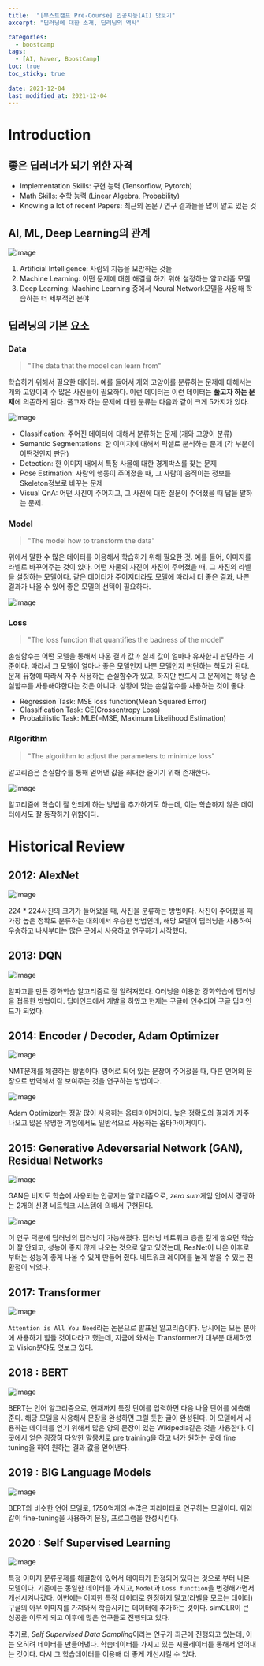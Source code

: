 ```yaml
---
title:  "[부스트캠프 Pre-Course] 인공지능(AI) 맛보기"
excerpt: "딥러닝에 대한 소개, 딥러닝의 역사"

categories:
  - boostcamp
tags:
  - [AI, Naver, BoostCamp]
toc: true
toc_sticky: true
 
date: 2021-12-04
last_modified_at: 2021-12-04
---
```


# Introduction
## 좋은 딥러너가 되기 위한 자격
- Implementation Skills: 구현 능력 (Tensorflow, Pytorch)
- Math Skills: 수학 능력 (Linear Algebra, Probability)
- Knowing a lot of recent Papers: 최근의 논문 / 연구 결과들을 많이 알고 있는 것

## AI, ML, Deep Learning의 관계
![image](https://user-images.githubusercontent.com/91870042/144704573-50928379-2c3a-435a-9f71-338be2efc9a9.png)

1. Artificial Intelligence: 사람의 지능을 모방하는 것들
2. Machine Learning: 어떤 문제에 대한 해결을 하기 위해 설정하는 알고리즘 모델
3. Deep Learning: Machine Learning 중에서 Neural Network모델을 사용해 학습하는 더 세부적인 분야

## 딥러닝의 기본 요소

### Data
> "The data that the model can learn from"

학습하기 위해서 필요한 데이터. 예를 들어서 개와 고양이를 분류하는 문제에 대해서는 개와 고양이의 수 많은 사진들이 필요하다. 이런 데이터는 이런 데이터는 **풀고자 하는 문제**에 의존하게 된다. 풀고자 하는 문제에 대한 분류는 다음과 같이 크게 5가지가 있다.
    
![image](https://user-images.githubusercontent.com/91870042/144704834-e01eec9f-ec99-4cc8-a8c8-62e41472eddd.png)

- Classification: 주어진 데이터에 대해서 분류하는 문제 (개와 고양이 분류)
- Semantic Segmentations: 한 이미지에 대해서 픽셀로 분석하는 문제 (각 부분이 어떤것인지 판단)
- Detection: 한 이미지 내에서 특정 사물에 대한 경계박스를 찾는 문제
- Pose Estimation: 사람의 행동이 주어졌을 때, 그 사람이 움직이는 정보를 Skeleton정보로 바꾸는 문제
- Visual QnA: 어떤 사진이 주어지고, 그 사진에 대한 질문이 주어졌을 때 답을 말하는 문제.

### Model
> "The model how to transform the data"

위에서 말한 수 많은 데이터를 이용해서 학습하기 위해 필요한 것. 예를 들어, 이미지를 라벨로 바꾸어주는 것이 있다. 어떤 사물의 사진이 사진이 주어졌을 때, 그 사진의 라벨을 설정하는 모델이다. 같은 데이터가 주어지더라도 모델에 따라서 더 좋은 결과, 나쁜 결과가 나올 수 있어 좋은 모델의 선택이 필요하다.

![image](https://user-images.githubusercontent.com/91870042/144704950-a55c4c49-6bca-46a7-9ed1-bcfe91971561.png)

### Loss
> "The loss function that quantifies the badness of the model"

손실함수는 어떤 모델을 통해서 나온 결과 값과 실제 값이 얼마나 유사한지 판단하는 기준이다. 따라서 그 모델이 얼마나 좋은 모델인지 나쁜 모델인지 판단하는 척도가 된다. 문제 유형에 따라서 자주 사용하는 손실함수가 있고, 하지만 반드시 그 문제에는 해당 손실함수를 사용해야한다는 것은 아니다. 상황에 맞는 손실함수를 사용하는 것이 좋다.

- Regression Task: MSE loss function(Mean Squared Error)
- Classification Task: CE(Crossentropy Loss)
- Probabilistic Task: MLE(=MSE, Maximum Likelihood Estimation)

### Algorithm
> "The algorithm to adjust the parameters to minimize loss"

알고리즘은 손실함수를 통해 얻어낸 값을 최대한 줄이기 위해 존재한다.

![image](https://user-images.githubusercontent.com/91870042/144705247-a71e2a75-aa9e-49a4-aeb2-ddd9fc864aac.png)

알고리즘에 학습이 잘 안되게 하는 방법을 추가하기도 하는데, 이는 학습하지 않은 데이터에서도 잘 동작하기 위함이다.



# Historical Review

## 2012: AlexNet
![image](https://user-images.githubusercontent.com/91870042/144705553-df38d1a2-71b3-46a6-892e-b26e8c3e9138.png)

224 * 224사진의 크기가 들어왔을 때, 사진을 분류하는 방법이다. 사진이 주어졌을 때 가장 높은 정확도 분류하는 대회에서 우승한 방법인데, 해당 모델이 딥러닝을 사용하여 우승하고 나서부터는 많은 곳에서 사용하고 연구하기 시작했다.

## 2013: DQN
![image](https://user-images.githubusercontent.com/91870042/144705577-b40c4409-7d15-47bb-87f9-0a2ac781ddbb.png)

알파고를 만든 강화학습 알고리즘로 잘 알려져있다. Q러닝을 이용한 강화학습에 딥러닝을 접목한 방법이다. 딥마인드에서 개발을 하였고 현재는 구글에 인수되어 구글 딥마인드가 되었다.

## 2014: Encoder / Decoder, Adam Optimizer
![image](https://user-images.githubusercontent.com/91870042/144705597-eda4e098-d43c-4261-991c-82992ceb1992.png)

NMT문제를 해결하는 방법이다. 영어로 되어 있는 문장이 주어졌을 때, 다른 언어의 문장으로 번역해서 잘 보여주는 것을 연구하는 방법이다.

![image](https://user-images.githubusercontent.com/91870042/144705618-a3ae31d0-743d-4de0-8f9f-888bc44041aa.png)

Adam Optimizer는 정말 많이 사용하는 옵티마이저이다. 높은 정확도의 결과가 자주 나오고 많은 유명한 기업에서도 일반적으로 사용하는 옵타마이저이다.

## 2015: Generative Adeversarial Network (GAN), Residual Networks
![image](https://user-images.githubusercontent.com/91870042/144705628-9e48435c-a4e5-48d1-a84d-204f839790ed.png)

GAN은 비지도 학습에 사용되는 인공지는 알고리즘으로, *zero sum*게임 안에서 경쟁하는 2개의 신경 네트워크 시스템에 의해서 구현된다.

![image](https://user-images.githubusercontent.com/91870042/144705641-e63ce07c-48e0-424e-a53b-c9f0f72c47b0.png)

이 연구 덕분에 딥러닝의 딥러닝이 가능해졌다. 딥러닝 네트워크 층을 깊게 쌓으면 학습이 잘 안되고, 성능이 좋지 않게 나오는 것으로 알고 있었는데, ResNet이 나온 이후로 부터는 성능이 좋게 나올 수 있게 만들어 줬다. 네트워크 레이어를 높게 쌓을 수 있는 전환점이 되었다.

## 2017: Transformer
![image](https://user-images.githubusercontent.com/91870042/144705655-27dc40dc-5713-4758-a237-b92b58b4ecc1.png)

`Attention is All You Need`라는 논문으로 발표된 알고리즘이다. 당시에는 모든 분야에 사용하기 힘들 것이다라고 했는데, 지금에 와서는 Transformer가 대부분 대체하였고 Vision분야도 엿보고 있다. 

## 2018 : BERT
![image](https://user-images.githubusercontent.com/91870042/144705658-915f56b3-fbf5-4f25-b472-ef7a373358cd.png)

BERT는 언어 알고리즘으로, 현재까지 특정 단어를 입력하면 다음 나올 단어를 예측해준다. 해당 모델을 사용해서 문장을 완성하면 그럴 듯한 글이 완성된다. 이 모델에서 사용하는 데이터를 얻기 위해서 많은 양의 문장이 있는 Wikipedia같은 것을 사용한다. 이곳에서 얻은 굉장히 다양한 말뭉치로 pre training을 하고 내가 원하는 곳에 fine tuning을 하여 원하는 결과 값을 얻어낸다.

## 2019 : BIG Language Models
![image](https://user-images.githubusercontent.com/91870042/144705659-ffebbe59-a457-4ce2-aa78-920f3579493a.png)

BERT와 비슷한 언어 모델로, 1750억개의 수많은 파라미터로 연구하는 모델이다. 위와 같이 fine-tuning을 사용하여 문장, 프로그램을 완성시킨다.

## 2020 : Self Supervised Learning
![image](https://user-images.githubusercontent.com/91870042/144705666-31f3e42f-ab98-4fb1-a4bf-4a1f69e403f1.png)

특정 이미지 분류문제를 해결함에 있어서 데이터가 한정되어 있다는 것으로 부터 나온 모델이다. 기존에는 동일한 데이터를 가지고, `Model`과 `Loss function`을 변경해가면서 개선시켜나갔다. 이번에는 어떠한 특정 데이터로 한정하지 말고(라벨을 모르는 데이터) 구글의 아무 이미지를 가져와서 학습시키는 데이터에 추가하는 것이다. simCLR이 큰 성공을 이루게 되고 이후에 많은 연구들도 진행되고 있다.

추가로, *Self Supervised Data Sampling*이라는 연구가 최근에 진행되고 있는데, 이는 오히려 데이터를 만들어낸다. 학습데이터를 가지고 있는 시뮬레이터를 통해서 얻어내는 것이다. 다시 그 학습데이터를 이용해 더 좋게 개선시킬 수 있다.